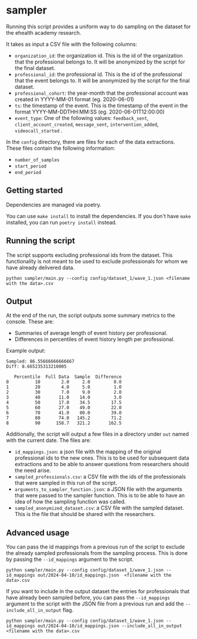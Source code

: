 # sampler

Running this script provides a uniform way to do sampling on the dataset for the ehealth academy research.

It takes as input a CSV file with the following columns:

- `organization_id`: the organization id. This is the id of the organization that the professional belongs to. It will be anonymized by the script for the final dataset.
- `professional_id`: the professional id. This is the id of the professional that the event belongs to. It will be anonymized by the script for the final dataset.
- `professional_cohort`: the year-month that the professional account was created in YYYY-MM-01 format (eg. 2020-06-01)
- `ts`: the timestamp of the event. This is the timestamp of the event in the format YYYY-MM-DDTHH:MM:SS (eg. 2020-06-01T12:00:00)
- `event_type`: One of the following values:
  `feedback_sent`,
  `client_account_created`,
  `message_sent`,
  `intervention_added`,
  `videocall_started`
  .

In the `config` directory, there are files for each of the data extractions. These files contain the following information:

- `number_of_samples`
- `start_period`
- `end_period`

## Getting started

Dependencies are managed via poetry.

You can use `make install` to install the dependencies. If you don't have `make` installed, you can run `poetry install` instead.

## Running the script

The script supports excluding professional ids from the dataset. This functionality is not meant to be used to exclude professionals for whom we have already delivered data.

`python sampler/main.py --config config/dataset_1/wave_1.json <filename with the data>.csv`

## Output

At the end of the run, the script outputs some summary metrics to the console. These are:

- Summaries of average length of event history per professional.
- Differences in percentiles of event history length per professional.

Example output:

```Original: 77.89143135345667
Sampled: 86.55666666666667
Diff: 8.665235313210005

   Percentile  Full Data  Sample  Difference
0          10        2.0     2.0         0.0
1          20        4.0     5.0         1.0
2          30        7.0     9.0         2.0
3          40       11.0    14.0         3.0
4          50       17.0    34.5        17.5
5          60       27.0    49.0        22.0
6          70       41.0    80.0        39.0
7          80       74.0   145.2        71.2
8          90      158.7   321.2       162.5
```

Additionally, the script will output a few files in a directory under `out` named with the current date. The files are:

- `id_mappings.json`: a json file with the mapping of the original professional ids to the new ones. This is to be used for subsequent data extractions and to be able to answer questions from researchers should the need arise.
- `sampled_professionals.csv`: a CSV file with the ids of the professionals that were sampled in this run of the script.
- `arguments_to_sampler_function.json`: a JSON file with the arguments that were passed to the sampler function. This is to be able to have an idea of how the sampling function was called.
- `sampled_anonymized_dataset.csv`: a CSV file with the sampled dataset. This is the file that should be shared with the researchers.

## Advanced usage

You can pass the id mappings from a previous run of the script to exclude the already sampled professionals from the sampling process. This is done by passing the `--id_mappings` argument to the script.

`python sampler/main.py --config config/dataset_1/wave_1.json --id_mappings out/2024-04-10/id_mappings.json  <filename with the data>.csv`

If you want to include in the output dataset the entries for professionals that have already been sampled before, you can pass the `--id_mappings` argument to the script with the JSON file from a previous run and add the `--include_all_in_output` flag.

`python sampler/main.py --config config/dataset_1/wave_1.json --id_mappings out/2024-04-10/id_mappings.json --include_all_in_output <filename with the data>.csv`

